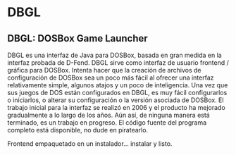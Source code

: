 # DBGL
## DBGL: DOSBox Game Launcher


DBGL es una interfaz de Java para DOSBox, basada en gran medida en la interfaz probada de D-Fend. DBGL sirve como interfaz de usuario frontend / gráfica para DOSBox. Intenta hacer que la creación de archivos de configuración de DOSBox sea un poco más fácil al ofrecer una interfaz relativamente simple, algunos atajos y un poco de inteligencia. Una vez que sus juegos de DOS están configurados en DBGL, es muy fácil configurarlos o iniciarlos, o alterar su configuración o la versión asociada de DOSBox. El trabajo inicial para la interfaz se realizó en 2006 y el producto ha mejorado gradualmente a lo largo de los años. Aún así, de ninguna manera está terminado, es un trabajo en progreso. El código fuente del programa completo está disponible, no dude en piratearlo.

Frontend empaquetado en un instalador... instalar y listo.
